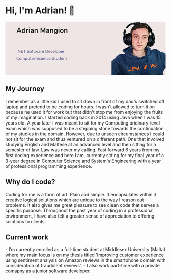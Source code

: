 ### <h1>Hi, I'm Adrian! 👋 </h1>

![Profile Card](https://github.com/adrianmangion/adrianmangion/blob/main/Profile%20Card.jpg?raw=true)

<h2>My Journey</h2>

I remember as a little kid I used to sit down in front of my dad's switched off laptop and pretend to be coding for hours. I wasn't allowed to turn it on because he used it for work but that didn't stop me from enjoying the fruits of my imagination. I started coding back in 2014 using Java when I was 15 years old. A year later I was meant to sit for my Computing oridinary-level exam which was supposed to be a stepping stone towards the continuation of my studies in the domain. However, due to unseen circumstances I could not sit for the exam and thus ventured on a different path. One that involved studying English and Maltese at an advanced level and then sitting for a semester of law. 
Law was never my calling. Fast forward 6 years from my first coding experience and here I am, currently sitting for my final year of a 3-year degree in Computer Science and System's Engineering with a year of professional programming experience. 

<h2>Why do I code?</h2>

Coding for me is a form of art. Plain and simple. It encapsulates within it creative logical solutions which are unique to the way I reason out problems. It also gives me great pleasure to see clean code that serves a specific purpose. Throughout the past year of coding in a professional environment, I have also felt a greater sense of appreciation to offering solutions to clients.

<h2>Current work</h2>
- I’m currently enrolled as a full-time student at Middlesex University (Malta) where my main focus is on my thesis titled 'Improving customer experience using sentiment analysis on Amazon reviews in the smartphone domain with consideration of fraudulent reviews'.
- I also work part-time with a private comapny as a junior software developer.


